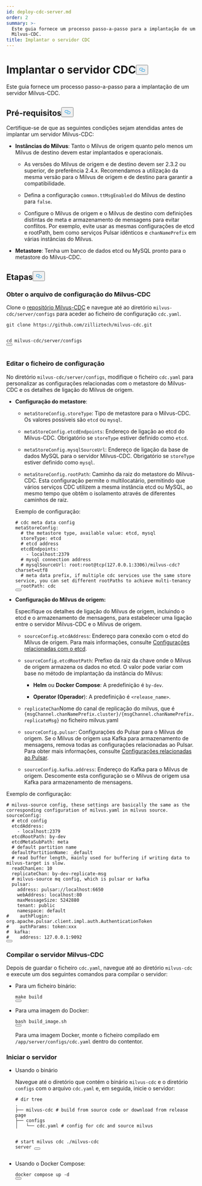 ```yaml
---
id: deploy-cdc-server.md
order: 2
summary: >-
  Este guia fornece um processo passo-a-passo para a implantação de um servidor
  Milvus-CDC.
title: Implantar o servidor CDC
---
```

<h1 id="Deploy-CDC-Server" class="common-anchor-header">Implantar o servidor CDC<button data-href="#Deploy-CDC-Server" class="anchor-icon" translate="no">
      <svg translate="no"
        aria-hidden="true"
        focusable="false"
        height="20"
        version="1.1"
        viewBox="0 0 16 16"
        width="16"
      >
        <path
          fill="#0092E4"
          fill-rule="evenodd"
          d="M4 9h1v1H4c-1.5 0-3-1.69-3-3.5S2.55 3 4 3h4c1.45 0 3 1.69 3 3.5 0 1.41-.91 2.72-2 3.25V8.59c.58-.45 1-1.27 1-2.09C10 5.22 8.98 4 8 4H4c-.98 0-2 1.22-2 2.5S3 9 4 9zm9-3h-1v1h1c1 0 2 1.22 2 2.5S13.98 12 13 12H9c-.98 0-2-1.22-2-2.5 0-.83.42-1.64 1-2.09V6.25c-1.09.53-2 1.84-2 3.25C6 11.31 7.55 13 9 13h4c1.45 0 3-1.69 3-3.5S14.5 6 13 6z"
        ></path>
      </svg>
    </button></h1><p>Este guia fornece um processo passo-a-passo para a implantação de um servidor Milvus-CDC.</p>
<h2 id="Prerequisites" class="common-anchor-header">Pré-requisitos<button data-href="#Prerequisites" class="anchor-icon" translate="no">
      <svg translate="no"
        aria-hidden="true"
        focusable="false"
        height="20"
        version="1.1"
        viewBox="0 0 16 16"
        width="16"
      >
        <path
          fill="#0092E4"
          fill-rule="evenodd"
          d="M4 9h1v1H4c-1.5 0-3-1.69-3-3.5S2.55 3 4 3h4c1.45 0 3 1.69 3 3.5 0 1.41-.91 2.72-2 3.25V8.59c.58-.45 1-1.27 1-2.09C10 5.22 8.98 4 8 4H4c-.98 0-2 1.22-2 2.5S3 9 4 9zm9-3h-1v1h1c1 0 2 1.22 2 2.5S13.98 12 13 12H9c-.98 0-2-1.22-2-2.5 0-.83.42-1.64 1-2.09V6.25c-1.09.53-2 1.84-2 3.25C6 11.31 7.55 13 9 13h4c1.45 0 3-1.69 3-3.5S14.5 6 13 6z"
        ></path>
      </svg>
    </button></h2><p>Certifique-se de que as seguintes condições sejam atendidas antes de implantar um servidor Milvus-CDC:</p>
<ul>
<li><p><strong>Instâncias do Milvus</strong>: Tanto o Milvus de origem quanto pelo menos um Milvus de destino devem estar implantados e operacionais.</p>
<ul>
<li><p>As versões do Milvus de origem e de destino devem ser 2.3.2 ou superior, de preferência 2.4.x. Recomendamos a utilização da mesma versão para o Milvus de origem e de destino para garantir a compatibilidade.</p></li>
<li><p>Defina a configuração <code translate="no">common.ttMsgEnabled</code> do Milvus de destino para <code translate="no">false</code>.</p></li>
<li><p>Configure o Milvus de origem e o Milvus de destino com definições distintas de meta e armazenamento de mensagens para evitar conflitos. Por exemplo, evite usar as mesmas configurações de etcd e rootPath, bem como serviços Pulsar idênticos e <code translate="no">chanNamePrefix</code> em várias instâncias do Milvus.</p></li>
</ul></li>
<li><p><strong>Metastore</strong>: Tenha um banco de dados etcd ou MySQL pronto para o metastore do Milvus-CDC.</p></li>
</ul>
<h2 id="Steps" class="common-anchor-header">Etapas<button data-href="#Steps" class="anchor-icon" translate="no">
      <svg translate="no"
        aria-hidden="true"
        focusable="false"
        height="20"
        version="1.1"
        viewBox="0 0 16 16"
        width="16"
      >
        <path
          fill="#0092E4"
          fill-rule="evenodd"
          d="M4 9h1v1H4c-1.5 0-3-1.69-3-3.5S2.55 3 4 3h4c1.45 0 3 1.69 3 3.5 0 1.41-.91 2.72-2 3.25V8.59c.58-.45 1-1.27 1-2.09C10 5.22 8.98 4 8 4H4c-.98 0-2 1.22-2 2.5S3 9 4 9zm9-3h-1v1h1c1 0 2 1.22 2 2.5S13.98 12 13 12H9c-.98 0-2-1.22-2-2.5 0-.83.42-1.64 1-2.09V6.25c-1.09.53-2 1.84-2 3.25C6 11.31 7.55 13 9 13h4c1.45 0 3-1.69 3-3.5S14.5 6 13 6z"
        ></path>
      </svg>
    </button></h2><h3 id="Obtain-the-Milvus-CDC-config-file" class="common-anchor-header">Obter o arquivo de configuração do Milvus-CDC</h3><p>Clone o <a href="https://github.com/zilliztech/milvus-cdc">repositório Milvus-CDC</a> e navegue até ao diretório <code translate="no">milvus-cdc/server/configs</code> para aceder ao ficheiro de configuração <code translate="no">cdc.yaml</code>.</p>
<pre><code translate="no" class="language-bash">git <span class="hljs-built_in">clone</span> https://github.com/zilliztech/milvus-cdc.git

<span class="hljs-built_in">cd</span> milvus-cdc/server/configs
<button class="copy-code-btn"></button></code></pre>
<h3 id="Edit-the-config-file" class="common-anchor-header">Editar o ficheiro de configuração</h3><p>No diretório <code translate="no">milvus-cdc/server/configs</code>, modifique o ficheiro <code translate="no">cdc.yaml</code> para personalizar as configurações relacionadas com o metastore do Milvus-CDC e os detalhes de ligação do Milvus de origem.</p>
<ul>
<li><p><strong>Configuração do metastore</strong>:</p>
<ul>
<li><p><code translate="no">metaStoreConfig.storeType</code>: Tipo de metastore para o Milvus-CDC. Os valores possíveis são <code translate="no">etcd</code> ou <code translate="no">mysql</code>.</p></li>
<li><p><code translate="no">metaStoreConfig.etcdEndpoints</code>: Endereço de ligação ao etcd do Milvus-CDC. Obrigatório se <code translate="no">storeType</code> estiver definido como <code translate="no">etcd</code>.</p></li>
<li><p><code translate="no">metaStoreConfig.mysqlSourceUrl</code>: Endereço de ligação da base de dados MySQL para o servidor Milvus-CDC. Obrigatório se <code translate="no">storeType</code> estiver definido como <code translate="no">mysql</code>.</p></li>
<li><p><code translate="no">metaStoreConfig.rootPath</code>: Caminho da raiz do metastore do Milvus-CDC. Esta configuração permite o multilocatário, permitindo que vários serviços CDC utilizem a mesma instância etcd ou MySQL, ao mesmo tempo que obtêm o isolamento através de diferentes caminhos de raiz.</p></li>
</ul>
<p>Exemplo de configuração:</p>
<pre><code translate="no" class="language-yaml"><span class="hljs-comment"># cdc meta data config</span>
<span class="hljs-attr">metaStoreConfig:</span>
  <span class="hljs-comment"># the metastore type, available value: etcd, mysql</span>
  <span class="hljs-attr">storeType:</span> <span class="hljs-string">etcd</span>
  <span class="hljs-comment"># etcd address</span>
  <span class="hljs-attr">etcdEndpoints:</span>
    <span class="hljs-bullet">-</span> <span class="hljs-string">localhost:2379</span>
  <span class="hljs-comment"># mysql connection address</span>
  <span class="hljs-comment"># mysqlSourceUrl: root:root@tcp(127.0.0.1:3306)/milvus-cdc?charset=utf8</span>
  <span class="hljs-comment"># meta data prefix, if multiple cdc services use the same store service, you can set different rootPaths to achieve multi-tenancy</span>
  <span class="hljs-attr">rootPath:</span> <span class="hljs-string">cdc</span>
<button class="copy-code-btn"></button></code></pre></li>
<li><p><strong>Configuração do Milvus de origem:</strong></p>
<p>Especifique os detalhes de ligação do Milvus de origem, incluindo o etcd e o armazenamento de mensagens, para estabelecer uma ligação entre o servidor Milvus-CDC e o Milvus de origem.</p>
<ul>
<li><p><code translate="no">sourceConfig.etcdAddress</code>: Endereço para conexão com o etcd do Milvus de origem. Para mais informações, consulte <a href="https://milvus.io/docs/configure_etcd.md#etcd-related-Configurations">Configurações relacionadas com o etcd</a>.</p></li>
<li><p><code translate="no">sourceConfig.etcdRootPath</code>: Prefixo da raiz da chave onde o Milvus de origem armazena os dados no etcd. O valor pode variar com base no método de implantação da instância do Milvus:</p>
<ul>
<li><p><strong>Helm</strong> ou <strong>Docker Compose</strong>: A predefinição é <code translate="no">by-dev</code>.</p></li>
<li><p><strong>Operator (Operador</strong>): A predefinição é <code translate="no">&lt;release_name&gt;</code>.</p></li>
</ul></li>
<li><p><code translate="no">replicateChan</code>Nome do canal de replicação do milvus, que é <code translate="no">{msgChannel.chanNamePrefix.cluster}/{msgChannel.chanNamePrefix.replicateMsg}</code> no ficheiro milvus.yaml</p></li>
<li><p><code translate="no">sourceConfig.pulsar</code>: Configurações do Pulsar para o Milvus de origem. Se o Milvus de origem usa Kafka para armazenamento de mensagens, remova todas as configurações relacionadas ao Pulsar. Para obter mais informações, consulte <a href="https://milvus.io/docs/configure_pulsar.md">Configurações relacionadas ao Pulsar</a>.</p></li>
<li><p><code translate="no">sourceConfig.kafka.address</code>: Endereço do Kafka para o Milvus de origem. Descomente esta configuração se o Milvus de origem usa Kafka para armazenamento de mensagens.</p></li>
</ul></li>
</ul>
<p>Exemplo de configuração:</p>
<pre><code translate="no" class="language-yaml"><span class="hljs-comment"># milvus-source config, these settings are basically the same as the corresponding configuration of milvus.yaml in milvus source.</span>
<span class="hljs-attr">sourceConfig:</span>
  <span class="hljs-comment"># etcd config</span>
  <span class="hljs-attr">etcdAddress:</span>
    <span class="hljs-bullet">-</span> <span class="hljs-string">localhost:2379</span>
  <span class="hljs-attr">etcdRootPath:</span> <span class="hljs-string">by-dev</span>
  <span class="hljs-attr">etcdMetaSubPath:</span> <span class="hljs-string">meta</span>
  <span class="hljs-comment"># default partition name</span>
  <span class="hljs-attr">defaultPartitionName:</span> <span class="hljs-string">_default</span>
  <span class="hljs-comment"># read buffer length, mainly used for buffering if writing data to milvus-target is slow.</span>
  <span class="hljs-attr">readChanLen:</span> <span class="hljs-number">10</span>
  <span class="hljs-attr">replicateChan:</span> <span class="hljs-string">by-dev-replicate-msg</span>
  <span class="hljs-comment"># milvus-source mq config, which is pulsar or kafka</span>
  <span class="hljs-attr">pulsar:</span>
    <span class="hljs-attr">address:</span> <span class="hljs-string">pulsar://localhost:6650</span>
    <span class="hljs-attr">webAddress:</span> <span class="hljs-string">localhost:80</span>
    <span class="hljs-attr">maxMessageSize:</span> <span class="hljs-number">5242880</span>
    <span class="hljs-attr">tenant:</span> <span class="hljs-string">public</span>
    <span class="hljs-attr">namespace:</span> <span class="hljs-string">default</span>
<span class="hljs-comment">#    authPlugin: org.apache.pulsar.client.impl.auth.AuthenticationToken</span>
<span class="hljs-comment">#    authParams: token:xxx</span>
<span class="hljs-comment">#  kafka:</span>
<span class="hljs-comment">#    address: 127.0.0.1:9092</span>
<button class="copy-code-btn"></button></code></pre>
<h3 id="Compile-the-Milvus-CDC-server" class="common-anchor-header">Compilar o servidor Milvus-CDC</h3><p>Depois de guardar o ficheiro <code translate="no">cdc.yaml</code>, navegue até ao diretório <code translate="no">milvus-cdc</code> e execute um dos seguintes comandos para compilar o servidor:</p>
<ul>
<li><p>Para um ficheiro binário:</p>
<pre><code translate="no" class="language-bash">make build
<button class="copy-code-btn"></button></code></pre></li>
<li><p>Para uma imagem do Docker:</p>
<pre><code translate="no" class="language-bash">bash build_image.sh
<button class="copy-code-btn"></button></code></pre>
<p>Para uma imagem Docker, monte o ficheiro compilado em <code translate="no">/app/server/configs/cdc.yaml</code> dentro do contentor.</p></li>
</ul>
<h3 id="Start-the-server" class="common-anchor-header">Iniciar o servidor</h3><ul>
<li><p>Usando o binário</p>
<p>Navegue até o diretório que contém o binário <code translate="no">milvus-cdc</code> e o diretório <code translate="no">configs</code> com o arquivo <code translate="no">cdc.yaml</code> e, em seguida, inicie o servidor:</p>
<pre><code translate="no" class="language-bash"><span class="hljs-comment"># dir tree</span>
.
├── milvus-cdc <span class="hljs-comment"># build from source code or download from release page</span>
├── configs
│   └── cdc.yaml <span class="hljs-comment"># config for cdc and source milvus</span>

<span class="hljs-comment"># start milvus cdc</span>
./milvus-cdc server
<button class="copy-code-btn"></button></code></pre></li>
<li><p>Usando o Docker Compose:</p>
<pre><code translate="no" class="language-bash">docker compose up -d
<button class="copy-code-btn"></button></code></pre></li>
</ul>
